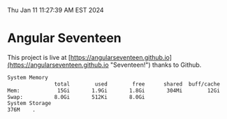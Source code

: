 Thu Jan 11 11:27:39 AM EST 2024

# Angular Seventeen


This project is live at [https://angularseventeen.github.io](https://angularseventeen.github.io "Seventeen!") thanks to Github.

```bash
System Memory
               total        used        free      shared  buff/cache   available
Mem:            15Gi       1.9Gi       1.8Gi       304Mi        12Gi        13Gi
Swap:          8.0Gi       512Ki       8.0Gi
System Storage
376M	.

